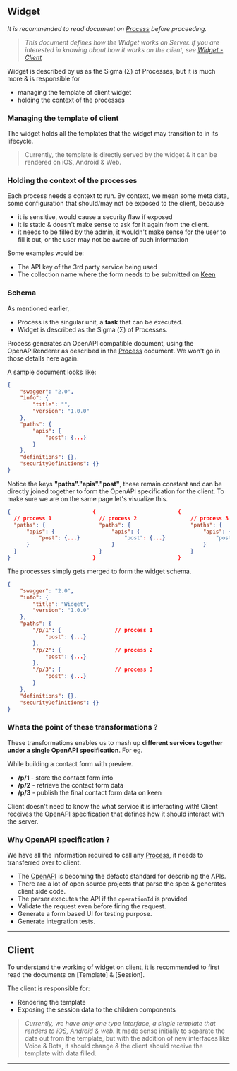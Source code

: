 Widget
-------

_It is recommended to read document on [Process] before proceeding._

> _This document defines how the Widget works on Server. if you are interested in knowing about how it works on the client, see [Widget - Client]_

Widget is described by us as the Sigma (&Sigma;) of Processes, but it is much more & is responsible for

 - managing the template of client widget
 - holding the context of the processes


### Managing the template of client

The widget holds all the templates that the widget may transition to in its lifecycle.

> Currently, the template is directly served by the widget & it can be rendered on iOS, Android & Web.


### Holding the context of the processes

Each process needs a context to run. By context, we mean some meta data, some configuration that should/may not be exposed to the client, because

 - it is sensitive, would cause a security flaw if exposed
 - it is static & doesn't make sense to ask for it again from the client.
 - it needs to be filled by the admin, it wouldn't make sense for the user to fill it out, or the user may not be aware of such information

Some examples would be:

 - The API key of the 3rd party service being used
 - The collection name where the form needs to be submitted on [Keen]


### Schema

As mentioned earlier,

 - Process is the singular unit, a __task__ that can be executed.
 - Widget is described as the Sigma (&Sigma;) of Processes.

Process generates an OpenAPI compatible document, using the OpenAPIRenderer as described in the [Process] document. We won't go in those details here again.

A sample document looks like:

```json
{
    "swagger": "2.0",
    "info": {
        "title": "",
        "version": "1.0.0"
    },
    "paths": {
        "apis": {
            "post": {...}
        }
    },
    "definitions": {},
    "securityDefinitions": {}
}
```

Notice the keys __"paths"."apis"."post"__, these remain constant and can be directly joined together to form the OpenAPI specification for the client. To make sure we are on the same page let's visualize this.

```json
{                          {                          {
  // process 1               // process 2                 // process 3
  "paths": {                 "paths": {                   "paths": {
      "apis": {                  "apis": {                    "apis": {
          "post": {...}              "post": {...}                "post": {...}
      }                          }                            }
  }                          }                            }
}                          }                          }
```

The processes simply gets merged to form the widget schema.

```json
{
    "swagger": "2.0",
    "info": {
        "title": "Widget",
        "version": "1.0.0"
    },
    "paths": {
        "/p/1": {                 // process 1
            "post": {...}
        },
        "/p/2": {                 // process 2
            "post": {...}
        },
        "/p/3": {                 // process 3
            "post": {...}
        }
    },
    "definitions": {},
    "securityDefinitions": {}
}

```
### Whats the point of these transformations ?

These transformations enables us to mash up __different services together under a single OpenAPI specification__. For eg.

While building a contact form with preview.

 - __/p/1__         - store the contact form info
 - __/p/2__         - retrieve the contact form data
 - __/p/3__         - publish the final contact form data on keen

 Client doesn't need to know the what service it is interacting with! Client receives the OpenAPI specification that defines how it should interact with the server.


### Why [OpenAPI] specification ?

We have all the information required to call any [Process], it needs to transferred over to client.

 - The [OpenAPI] is becoming the defacto standard for describing the APIs.
 - There are a lot of open source projects that parse the spec & generates client side code.
  - The parser executes the API if the `operationId` is provided
  - Validate the request even before firing the request.
  - Generate a form based UI for testing purpose.
  - Generate integration tests.


---

## Client

To understand the working of widget on client, it is recommended to first read the documents on [Template] & [Session].

The client is responsible for:

 - Rendering the template
 - Exposing the session data to the children components

> _Currently, we have only one type interface, a single template that renders to iOS, Android & web._
> It made sense initially to separate the data out from the template,
> but with the addition of new interfaces like Voice & Bots, it should change &
> the client should receive the template with data filled.

---

[Process]: process.md
[Widget - Client]: ../client/widget.md

[keen]: https://keen.io
[OpenAPI]: https://www.openapis.org
[swagger-js]: https://github.com/swagger-api/swagger-js
[OpenAPI v2.0]: https://github.com/OAI/OpenAPI-Specification/blob/master/versions/2.0.md
